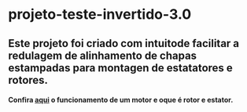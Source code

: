 # projeto-teste-invertido-3.0


## Este projeto foi criado com intuitode facilitar a redulagem de alinhamento de chapas estampadas para montagen de estatatores e rotores.

#### Confira [aqui](https://youtu.be/xhfCtXt-Ldk) o funcionamento de um motor e oque é rotor e estator.
